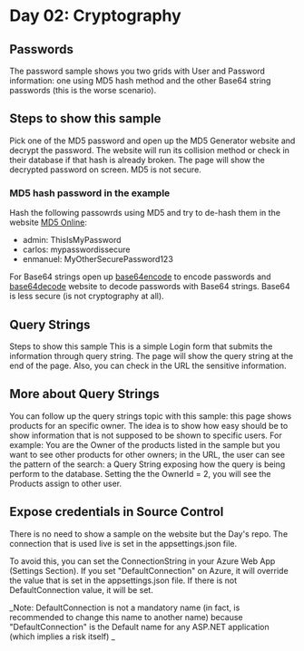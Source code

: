 # Day 02: Cryptography
## Passwords
The password sample shows you two grids with User and Password information: one using MD5 hash method and the other Base64 string passwords (this is the worse scenario). 

## Steps to show this sample
Pick one of the MD5 password and open up the MD5 Generator website and decrypt the password. The website will run its collision method or check in their database if that hash is already broken. The page will show the decrypted password on screen. MD5 is not secure.

### MD5 hash password in the example
Hash the following passowrds using MD5 and try to de-hash them in the website [MD5 Online](https://www.md5online.org/):
- admin: ThisIsMyPassword
- carlos: mypasswordissecure
- enmanuel: MyOtherSecurePassword123 

For Base64 strings open up [base64encode](https://www.base64encode.org/) to encode passwords and [base64decode](https://www.base64decode.org/) website to decode passwords with Base64 strings. Base64 is less secure (is not cryptography at all).

## Query Strings
Steps to show this sample
This is a simple Login form that submits the information through query string. The page will show the query string at the end of the page. Also, you can check in the URL the sensitive information.

## More about Query Strings
You can follow up the query strings topic with this sample: this page shows products for an specific owner. The idea is to show how easy should be to show information that is not supposed to be shown to specific users. For example: You are the Owner of the products listed in the sample but you want to see other products for other owners; in the URL, the user can see the pattern of the search: a Query String exposing how the query is being perform to the database. Setting the the OwnerId = 2, you will see the Products assign to other user.

## Expose credentials in Source Control
There is no need to show a sample on the website but the Day's repo. The connection that is used live is set in the appsettings.json file.

To avoid this, you can set the ConnectionString in your Azure Web App (Settings Section). If you set "DefaultConnection" on Azure, it will override the value that is set in the appsettings.json file. If there is not DefaultConnection value, it will be set.

_Note: DefaultConnection is not a mandatory name (in fact, is recommended to change this name to another name) because "DefaultConnection" is the Default name for any ASP.NET application (which implies a risk itself) _